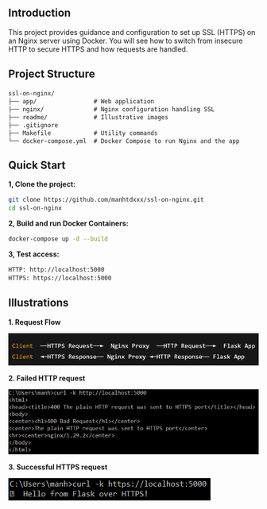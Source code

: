 ## Introduction

This project provides guidance and configuration to set up SSL (HTTPS) on an Nginx server using Docker. You will see how to switch from insecure HTTP to secure HTTPS and how requests are handled.

## Project Structure

```text
ssl-on-nginx/
├── app/                # Web application
├── nginx/              # Nginx configuration handling SSL
├── readme/             # Illustrative images
├── .gitignore
├── Makefile            # Utility commands
└── docker-compose.yml  # Docker Compose to run Nginx and the app
```

## Quick Start

**1, Clone the project:**
```bash
git clone https://github.com/manhtdxxx/ssl-on-nginx.git
cd ssl-on-nginx
```

**2, Build and run Docker Containers:**
```bash
docker-compose up -d --build
```

**3, Test access:**
```bash
HTTP: http://localhost:5000
HTTPS: https://localhost:5000
```

## Illustrations

**1. Request Flow**

![Request Flow](readme/request-flow.png)

**2. Failed HTTP request**

![...](readme/http-request.png)

**3. Successful HTTPS request**

![...](readme/https-request.png)


